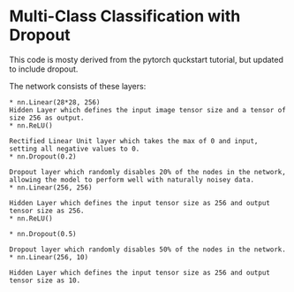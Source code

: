 # Multi-Class Classification with Dropout #

This code is mosty derived from the pytorch quckstart tutorial, but updated to include dropout.

The network consists of these layers:

    * nn.Linear(28*28, 256)
    Hidden Layer which defines the input image tensor size and a tensor of size 256 as output.
    * nn.ReLU()

    Rectified Linear Unit layer which takes the max of 0 and input, setting all negative values to 0.
    * nn.Dropout(0.2)

    Dropout layer which randomly disables 20% of the nodes in the network, allowing the model to perform well with naturally noisey data.
    * nn.Linear(256, 256)

    Hidden Layer which defines the input tensor size as 256 and output tensor size as 256.
    * nn.ReLU()

    * nn.Dropout(0.5)

    Dropout layer which randomly disables 50% of the nodes in the network.
    * nn.Linear(256, 10)

    Hidden Layer which defines the input tensor size as 256 and output tensor size as 10.


